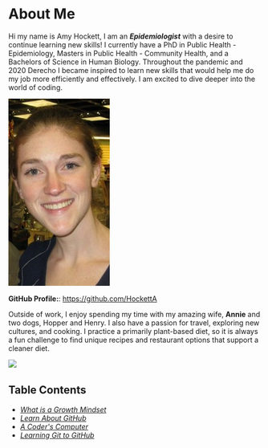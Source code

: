 # About Me

Hi my name is Amy Hockett, I am an ***Epidemiologist*** with a desire to continue learning new skills! I currently have a PhD in Public Health - Epidemiology, Masters in Public Health - Community Health, and a Bachelors of Science in Human Biology. Throughout the pandemic and 2020 Derecho I became inspired to learn new skills that would help me do my job more efficiently and effectively. I am excited to dive deeper into the world of coding.

![Amy](/AmyPicture.jpg)

**GitHub Profile:**: https://github.com/HockettA

Outside of work, I enjoy spending my time with my amazing wife, **Annie** and two dogs, Hopper and Henry. I also have a passion for travel, exploring new cultures, and cooking. I practice a primarily plant-based diet, so it is always a fun challenge to find unique recipes and restaurant options that support a cleaner diet. 

<a href = "url"><img src = "https://ellischiropracticofpuyallup.com/wp-content/uploads/2013/07/25.jpg" width = "250"></a>

## Table Contents
* [*What is a Growth Mindset*](GrowthMindset.md)
* [*Learn About GitHub*](Markdown.md)
* [*A Coder's Computer*](coders_computer.md)
* [*Learning Git to GitHub*](GitHub_03.md)

